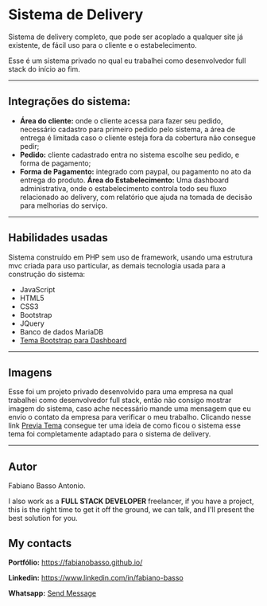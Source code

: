 # Sistema de Delivery

Sistema de delivery completo, que pode ser acoplado a qualquer site já existente, de fácil uso para o cliente e o estabelecimento.

Esse é um sistema privado no qual eu trabalhei como desenvolvedor full stack do início ao fim.

---

## Integrações do sistema:
- **Área do cliente:** onde o cliente acessa para fazer seu pedido, necessário cadastro para primeiro pedido pelo sistema, a área de entrega é limitada caso o cliente esteja fora da cobertura não consegue pedir;
- **Pedido:** cliente cadastrado entra no sistema escolhe seu pedido, e forma de pagamento;
- **Forma de Pagamento:** integrado com paypal, ou pagamento no ato da entrega do produto.
**Área do Estabelecimento:** Uma dashboard administrativa, onde o estabelecimento controla todo seu fluxo relacionado ao delivery, com relatório que ajuda na tomada de decisão para melhorias do serviço.

---

## Habilidades usadas
Sistema construído em PHP sem uso de framework, usando uma estrutura mvc criada para uso particular, as demais tecnologia usada para a construção do sistema:
- JavaScript
- HTML5
- CSS3
- Bootstrap
- JQuery
- Banco de dados MariaDB
- [Tema Bootstrap para Dashboard](https://demo.neontheme.com/forms/advanced/)

---

## Imagens
Esse foi um projeto privado desenvolvido para uma empresa na qual trabalhei como desenvolvedor full stack, então não consigo mostrar imagem do sistema, caso ache necessário mande uma mensagem que eu envio o contato da empresa para verificar o meu trabalho.
Clicando nesse link [Previa Tema](https://demo.neontheme.com/forms/advanced/) consegue ter uma ideia de como ficou o sistema esse tema foi completamente adaptado para o sistema de delivery.

---

## Autor

Fabiano Basso Antonio.

I also work as a **FULL STACK DEVELOPER** freelancer, if you have a project, this is the right time to get it off the ground, we can talk, and I'll present the best solution for you.

## My contacts
**Portfólio:** https://fabianobasso.github.io/

**Linkedin:** https://www.linkedin.com/in/fabiano-basso

**Whatsapp:** [Send Message](https://api.whatsapp.com/send?phone=5519999979098)
